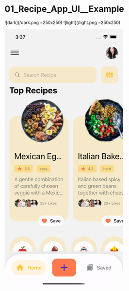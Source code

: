 # 01_Recipe_App_UI__Example

![dark](/dark.png =250x250)
![light](/light.png =250x250)

<img src="/light.png" width="390" height="844"/>
